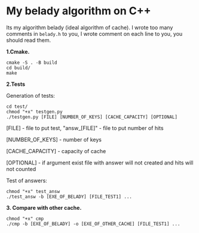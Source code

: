 # My belady algorithm on C++
Its my algorithm belady (ideal algorithm of cache). I wrote too many comments in `belady.h` to you, I wrote comment on each line to you, you should read them.

**1.Cmake.**

```
cmake -S . -B build
cd build/
make
```

**2.Tests**

Generation of tests:
```
cd test/
chmod "+x" testgen.py
./testgen.py [FILE] [NUMBER_OF_KEYS] [CACHE_CAPACITY] [OPTIONAL]
```
[FILE] - file to put test, "answ_[FILE]" - file to put number of hits

[NUMBER_OF_KEYS] - number of keys

[CACHE_CAPACITY] - capacity of cache

[OPTIONAL] - if argument exist file with answer will not created and hits will  not counted

Test of answers:
```
chmod "+x" test_answ
./test_answ -b [EXE_OF_BELADY] [FILE_TEST1] ...
``` 

**3. Compare with other cache.**
```
chmod "+x" cmp
./cmp -b [EXE_OF_BELADY] -o [EXE_OF_OTHER_CACHE] [FILE_TEST1] ...
```